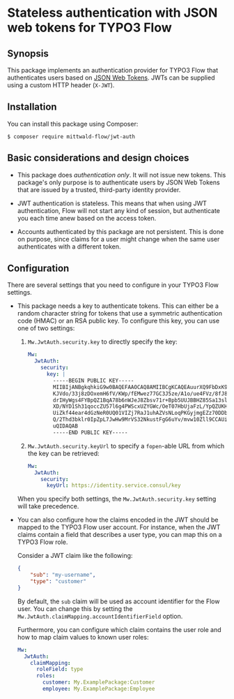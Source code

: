 # Stateless authentication with JSON web tokens for TYPO3 Flow

## Synopsis

This package implements an authentication provider for TYPO3 Flow that
authenticates users based on [JSON Web Tokens](http://jwt.io). JWTs can be
supplied using a custom HTTP header (`X-JWT`).

## Installation

You can install this package using Composer:

    $ composer require mittwald-flow/jwt-auth

## Basic considerations and design choices

-   This package does *authentication only*. It will not issue new tokens. This
    package's only purpose is to authenticate users by JSON Web Tokens that are
    issued by a trusted, third-party identity provider.

-   JWT authentication is stateless. This means that when using JWT
    authentication, Flow will not start any kind of session, but authenticate
    you each time anew based on the access token.

-   Accounts authenticated by this package are not persistent. This is done on
    purpose, since claims for a user might change when the same user
    authenticates with a different token.

## Configuration

There are several settings that you need to configure in your TYPO3 Flow
settings.

-   This package needs a key to authenticate tokens. This can either be a random
    character string for tokens that use a symmetric authentication code (HMAC)
    or an RSA public key. To configure this key, you can use one of two
    settings:
  
    1.  `Mw.JwtAuth.security.key` to directly specify the key:
    
        ```yaml
        Mw:
          JwtAuth:
            security:
              key: |
                -----BEGIN PUBLIC KEY-----
                MIIBIjANBgkqhkiG9w0BAQEFAAOCAQ8AMIIBCgKCAQEAuurXQ9FbDxK9EQL9gw/f
                KJVdo/33j8zDOxemH6fV/KWp/fEMwez77GC3J5ze/A1o/ue4FVz/8fJ8PMGO3ag9
                drIHyWgs4FYBpQZ1BqA78b6nWJeJ8Zbsv71r+Bpb5UUJBBHZ85Sa13sl3ZN0L0E0
                XD/NYD1Sh31qoccZU57l6g4PWScxUZYGWc/OeT07HbUjaFzL/YpQZUKH+KoqoIOD
                UiZkf44ear4dGzNeR0UQ01VIZj7RaJ1uhAZVsNLoqPKGyjmgEZz70DDbMlxEXiMi
                Q/2Thd3bklr0IpZpL7JwHw9MrVS32NkustFgG6uYv/mvw10Zll9CCAUib3QIGlZV
                uQIDAQAB
                -----END PUBLIC KEY-----
        ```
    
    2.  `Mw.JwtAuth.security.keyUrl` to specify a `fopen`-able URL from which
        the key can be retrieved:
       
        ```yaml
        Mw:
          JwtAuth:
            security:
              keyUrl: https://identity.service.consul/key
        ```
  
    When you specify both settings, the `Mw.JwtAuth.security.key` setting will
    take precedence.

-   You can also configure how the claims encoded in the JWT should be mapped
    to the TYPO3 Flow user account. For instance, when the JWT claims contain a
    field that describes a user type, you can map this on a TYPO3 Flow role.
  
    Consider a JWT claim like the following:
    
    ```json
    {
        "sub": "my-username",
        "type": "customer"
    }
    ```
    
    By default, the `sub` claim will be used as account identifier for the Flow
    user. You can change this by setting the `Mw.JwtAuth.claimMapping.accountIdentifierField`
    option.
    
    Furthermore, you can configure which claim contains the user role and how
    to map claim values to known user roles:
    
    ```yaml
    Mw:
      JwtAuth:
        claimMapping:
          roleField: type
          roles:
            customer: My.ExamplePackage:Customer
            employee: My.ExamplePackage:Employee
    ```